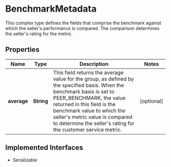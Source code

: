 

# BenchmarkMetadata

This complex type defines the fields that comprise the benchmark against which the seller's performance is compared. The comparison determines the seller's rating for the metric.
## Properties

Name | Type | Description | Notes
------------ | ------------- | ------------- | -------------
**average** | **String** | This field returns the average value for the group, as defined by the specified basis. When the benchmark basis is set to PEER_BENCHMARK, the value returned in this field is the benchmark value to which the seller&#39;s metric value is compared to determine the seller&#39;s rating for the customer service metric. |  [optional]


## Implemented Interfaces

* Serializable


